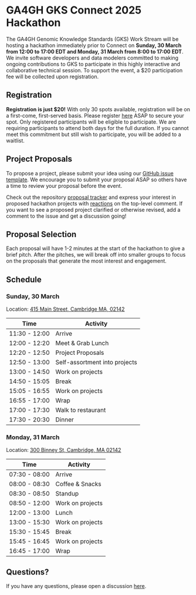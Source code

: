 # GA4GH GKS Connect 2025 Hackathon

The GA4GH Genomic Knowledge Standards (GKS) Work Stream will be hosting a hackathon
immediately prior to Connect on **Sunday, 30 March from 12:00 to 17:00 EDT and Monday,
31 March from 8:00 to 17:00 EDT**. We invite software developers and data modelers
committed to making ongoing contributions to GKS to participate in this highly
interactive and collaborative technical session. To support the event, a $20
participation fee will be collected upon registration.

## Registration

**Registration is just $20!** With only 30 spots available, registration will be on a
first-come, first-served basis. Please register
[here](https://broadinstitute.swoogo.com/ga4gh-connect-GKS-hackathon-2025) ASAP to
secure your spot. Only registered participants will be eligible to participate.
We are requiring participants to attend both days for the full duration. If you cannot
meet this commitment but still wish to participate, you will be added to a waitlist.

## Project Proposals

To propose a project, please submit your idea using our
[GitHub issue template](https://github.com/ga4gh/gks-portal/issues/new?template=project-proposal.yaml).
We encourage you to submit your proposal ASAP so others have a time to review your
proposal before the event.

Check out the repository [proposal tracker](https://github.com/ga4gh/gks-portal/issues)
and express your interest in proposed hackathon projects with
[reactions](https://github.blog/2016-03-10-add-reactions-to-pull-requests-issues-and-comments/)
on the top-level comment. If you want to see a proposed project clarified or otherwise
revised, add a comment to the issue and get a discussion going!

## Proposal Selection

Each proposal will have 1-2 minutes at the start of the hackathon to give a brief pitch.
After the pitches, we will break off into smaller groups to focus on the proposals that
generate the most interest and engagement.

## Schedule

### Sunday, 30 March

Location: [415 Main Street, Cambridge MA, 02142](https://g.co/kgs/n4Yzknv)

| Time | Activity |
| ---- | -------- |
| 11:30 - 12:00 | Arrive |
| 12:00 - 12:20 | Meet & Grab Lunch |
| 12:20 - 12:50 | Project Proposals |
| 12:50 - 13:00 | Self-assortment into projects |
| 13:00 - 14:50 | Work on projects |
| 14:50 - 15:05 | Break |
| 15:05 - 16:55 | Work on projects |
| 16:55 - 17:00 | Wrap |
| 17:00 - 17:30 | Walk to restaurant |
| 17:30 - 20:30 | Dinner |

### Monday, 31 March

Location: [300 Binney St, Cambridge, MA 02142](https://g.co/kgs/p6RSyw5)

| Time | Activity |
| ---- | -------- |
| 07:30 - 08:00 | Arrive |
| 08:00 - 08:30 | Coffee & Snacks |
| 08:30 - 08:50 | Standup |
| 08:50 - 12:00 | Work on projects |
| 12:00 - 13:00 | Lunch |
| 13:00 - 15:30 | Work on projects |
| 15:30 - 15:45 | Break |
| 15:45 - 16:45 | Work on projects |
| 16:45 - 17:00 | Wrap |

## Questions?

If you have any questions, please open a discussion
[here](https://github.com/ga4gh/gks-portal/discussions).
